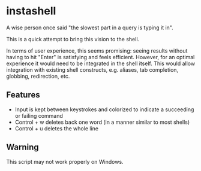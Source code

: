 # instashell

A wise person once said "the slowest part in a query is typing it in".

This is a quick attempt to bring this vision to the shell.

In terms of user experience, this seems promising: seeing results without having to hit "Enter" is satisfying and feels efficient. However, for an optimal experience it would need to be integrated in the shell itself. This would allow integration with existing shell constructs, e.g. aliases, tab completion, globbing, redirection, etc.

## Features

* Input is kept between keystrokes and colorized to indicate a succeeding or failing command
* Control + w deletes back one word (in a manner similar to most shells)
* Control + u deletes the whole line

## Warning

This script may not work properly on Windows.

